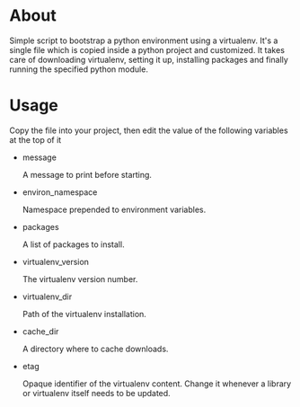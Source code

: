 # About

Simple script to bootstrap a python environment using a virtualenv. It's a
single file which is copied inside a python project and customized. It takes
care of downloading virtualenv, setting it up, installing packages and finally
running the specified python module.

# Usage

Copy the file into your project, then edit the value of the following variables
at the top of it

* message

    A message to print before starting.

* environ_namespace

    Namespace prepended to environment variables.

* packages

    A list of packages to install.

* virtualenv_version

    The virtualenv version number.

* virtualenv_dir

    Path of the virtualenv installation.

* cache_dir

    A directory where to cache downloads.

* etag

    Opaque identifier of the virtualenv content. Change it whenever a
    library or virtualenv itself needs to be updated.

